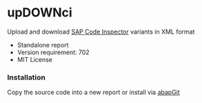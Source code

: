 # upDOWNci
Upload and download [SAP Code Inspector](http://wiki.scn.sap.com/wiki/display/ABAP/Code+Inspector) variants in XML format

- Standalone report
- Version requirement: 702
- MIT License

### Installation
Copy the source code into a new report or install via [abapGit](https://github.com/larshp/abapGit)
